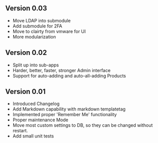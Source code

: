 ## Version 0.03

 - Move LDAP into submodule
 - Add submodule for 2FA
 - Move to clairty from vmware for UI
 - More modularization

## Version 0.02

 - Split up into sub-apps
 - Harder, better, faster, stronger Admin interface
 - Support for auto-adding and auto-all-adding Products

## Version 0.01

 - Introduced Changelog
 - Add Markdown capability with markdown templatetag
 - Implemented proper 'Remember Me' functionality
 - Proper maintenance Mode
 - Move most custom settings to DB, so they can be changed without restart.
 - Add small unit tests
